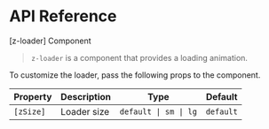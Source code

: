 # API Reference

[z-loader] Component

> `z-loader` is a component that provides a loading animation.

To customize the loader, pass the following props to the component.

| Property  | Description | Type                  | Default   |
| --------- | ----------- | --------------------- | --------- |
| `[zSize]` | Loader size | `default \| sm \| lg` | `default` |
